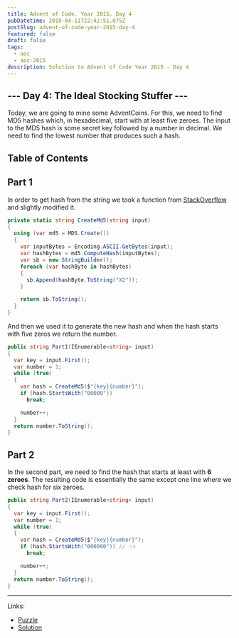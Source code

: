 ```yaml
---
title: Advent of Code. Year 2015. Day 4
pubDatetime: 2019-04-11T22:42:51.075Z
postSlug: advent-of-code-year-2015-day-4
featured: false
draft: false
tags:
  - aoc
  - aoc-2015
description: Solution to Advent of Code Year 2015 - Day 4
---
```


## --- Day 4: The Ideal Stocking Stuffer ---

Today, we are going to mine some AdventCoins. For this, we need to find MD5 hashes which, in hexadecimal, start with at least five zeroes. The input to the MD5 hash is some secret key followed by a number in decimal. We need to find the lowest number that produces such a hash.

## Table of Contents

## Part 1

In order to get hash from the string we took a function from [StackOverflow](https://stackoverflow.com/questions/11454004/calculate-a-md5-hash-from-a-string) and slightly modified it.

```csharp
private static string CreateMd5(string input)
{
  using (var md5 = MD5.Create())
  {
    var inputBytes = Encoding.ASCII.GetBytes(input);
    var hashBytes = md5.ComputeHash(inputBytes);
    var sb = new StringBuilder();
    foreach (var hashByte in hashBytes)
    {
      sb.Append(hashByte.ToString("X2"));
    }

    return sb.ToString();
  }
}
```

And then we used it to generate the new hash and when the hash starts with five zeros we return the number.

```csharp
public string Part1(IEnumerable<string> input)
{
  var key = input.First();
  var number = 1;
  while (true)
  {
    var hash = CreateMd5($"{key}{number}");
    if (hash.StartsWith("00000"))
      break;

    number++;
  }
  return number.ToString();
}
```

## Part 2

In the second part, we need to find the hash that starts at least with **6 zeroes**. The resulting code is essentially the same except one line where we check hash for six zeroes.

```csharp
public string Part2(IEnumerable<string> input)
{
  var key = input.First();
  var number = 1;
  while (true)
  {
    var hash = CreateMd5($"{key}{number}");
    if (hash.StartsWith("000000")) // 👈
      break;

    number++;
  }
  return number.ToString();
}
```

---

Links:

- [Puzzle](https://adventofcode.com/2015/day/4)
- [Solution](https://github.com/PDmatrix/advent-of-code/tree/master/CSharp/Solutions/2015/4)
